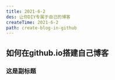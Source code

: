 ```yaml
---
title: 2021-6-2
des: 让你DIY专属于自己的博客
createTime: 2021-6-2
path: create-blog-in-github
---
```



## 如何在github.io搭建自己博客

### 这是副标题